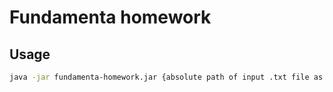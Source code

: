 # Fundamenta homework



## Usage

```bash
java -jar fundamenta-homework.jar {absolute path of input .txt file as java argument}
```
